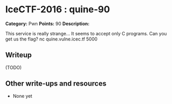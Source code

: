 # IceCTF-2016 : quine-90

**Category:** Pwn
**Points:** 90
**Description:**

This service is really strange... It seems to accept only C programs. Can you get us the flag? nc quine.vulne.icec.tf 5000

## Writeup

(TODO)

## Other write-ups and resources

* None yet